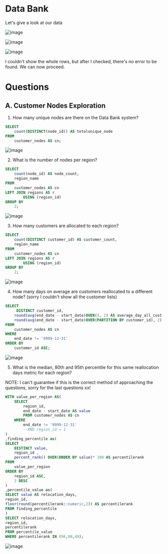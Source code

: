 # Data Bank

Let's give a look at our data

![image](https://user-images.githubusercontent.com/83629572/212333361-85c49388-1129-45e0-a9c5-f9f92a58e7e8.png)

![image](https://user-images.githubusercontent.com/83629572/212333411-9bad2520-03d6-42a9-9784-4c3aa757294e.png)

![image](https://user-images.githubusercontent.com/83629572/212333466-f2a66c8e-26b2-44a5-ab01-b864fa930536.png)

I couldn't show the whole rows, but after I checked, there's no error to be found. We can now proceed.

# Questions
## A. Customer Nodes Exploration
1. How many unique nodes are there on the Data Bank system?
```sql
SELECT
	count(DISTINCT(node_id)) AS totalunique_node
FROM
	customer_nodes AS cn;
```
![image](https://user-images.githubusercontent.com/83629572/212334035-1275380e-d93b-4802-a891-f7b5736f0d55.png)

2. What is the number of nodes per region?
```sql
SELECT
	count(node_id) AS node_count,
	region_name
FROM
	customer_nodes AS cn
LEFT JOIN regions AS r
		USING (region_id)
GROUP BY
	2;
```
![image](https://user-images.githubusercontent.com/83629572/212334145-676d9b25-fb4a-4311-b73b-6ca026add012.png)

3. How many customers are allocated to each region?
```sql
SELECT
	count(DISTINCT customer_id) AS customer_count,
	region_name
FROM
	customer_nodes AS cn
LEFT JOIN regions AS r
		USING (region_id)
GROUP BY
	2;
```
![image](https://user-images.githubusercontent.com/83629572/212334229-017dae2f-f8d3-478b-92b1-e92668d88656.png)

4. How many days on average are customers reallocated to a different node? (sorry I couldn't show all the customer lists)
```sql
SELECT
	 DISTINCT customer_id,
	round(avg(end_date - start_date)OVER(), 2) AS average_day_all_cust,
	round(avg(end_date - start_date)OVER(PARTITION BY customer_id), 2) AS average_day_each_cust
FROM
	customer_nodes AS cn
WHERE
	end_date != '9999-12-31'
ORDER BY
	customer_id ASC;
```
![image](https://user-images.githubusercontent.com/83629572/212334903-bf9b25ba-4489-4f31-8faf-522165c70009.png)

5. What is the median, 80th and 95th percentile for this same reallocation days metric for each region?

NOTE: I can't guarantee if this is the correct method of approaching the questions, sorry for the last questions xx!
```sql
WITH value_per_region AS(
	SELECT
		region_id,
		end_date - start_date AS value
		FROM customer_nodes AS cn
	WHERE
		end_date != '9999-12-31'
		--AND region_id = 1
)
,finding_percentile as(
SELECT
	DISTINCT value,
	region_id ,
	percent_rank() OVER(ORDER BY value)* 100 AS percentilerank
FROM
	value_per_region
ORDER BY
	region_id ASC,
	3 DESC
)
,percentile_value as(
SELECT value AS relocation_days,
region_id,
floor(round(percentilerank::numeric,2)) AS percentilerank 
FROM finding_percentile
)
SELECT relocation_days,
region_id,
percentilerank
FROM percentile_value
WHERE percentilerank IN (96,80,49);
```
![image](https://user-images.githubusercontent.com/83629572/212343468-8411088b-11f5-4fe6-8e44-4967f9146754.png)
